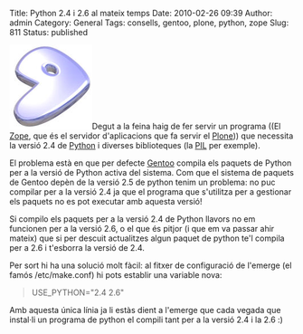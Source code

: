 Title: Python 2.4 i 2.6 al mateix temps
Date: 2010-02-26 09:39
Author: admin
Category: General
Tags: consells, gentoo, plone, python, zope
Slug: 811
Status: published

[<img src="./wp-content/uploads/2007/11/glogo-small.png" title="logotip de gentoo" class="alignright size-full wp-image-224" width="146" height="149" />](./wp-content/uploads/2007/11/glogo-small.png)Degut a la feina haig de fer servir un programa ((El [Zope](http://www.zope.org/ "Lloc web del servidor d'aplicacions Zope"), que és el servidor d'aplicacions que fa servir el [Plone](http://www.plone.org "Lloc web del gestor de continguts Plone"))) que necessita la versió 2.4 de [Python](http://www.python.org "Lloc web del llenguatge de programació Python") i diverses biblioteques (la [PIL](http://www.pythonware.com/products/pil/ "Lloc web de la biblioteca de processament d'imatges per a Python PIL") per exemple).

El problema està en que per defecte [Gentoo](http://www.gentoo.org "Lloc web de la distribució de GNU/Linux Gentoo") compila els paquets de Python per a la versió de Python activa del sistema. Com que el sistema de paquets de Gentoo depèn de la versió 2.5 de python tenim un problema: no puc compilar per a la versió 2.4 ja que el programa que s'utilitza per a gestionar els paquets no es pot executar amb aquesta versió!

Si compilo els paquets per a la versió 2.4 de Python llavors no em funcionen per a la versió 2.6, o el que és pitjor (i que em va passar ahir mateix) que si per descuit actualitzes algun paquet de python te'l compila per a 2.6 i t'esborra la versió de 2.4.

Per sort hi ha una solució molt fàcil: al fitxer de configuració de l'emerge (el famós /etc/make.conf) hi pots establir una variable nova:

> USE_PYTHON="2.4 2.6"

Amb aquesta única línia ja li estàs dient a l'emerge que cada vegada que instal·li un programa de python el compili tant per a la versió 2.4 i la 2.6 :)
